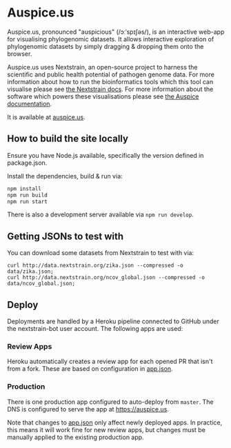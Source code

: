 # Auspice.us

Auspice.us, pronounced "auspicious" (/ɔːˈspɪʃəs/), is an interactive web-app for visualising phylogenomic datasets.
It allows interactive exploration of phylogenomic datasets by simply dragging & dropping them onto the browser.


Auspice.us uses Nextstrain, an open-source project to harness the scientific and public health potential of pathogen genome data.
For more information about how to run the bioinformatics tools which this tool can visualise please see [the Nextstrain docs](https://nextstrain.org/docs/bioinformatics/introduction-to-augur).
For more information about the software which powers these visualisations please see [the Auspice documentation](https://nextstrain.github.io/auspice/).

It is available at [auspice.us](http://auspice.us).


## How to build the site locally

Ensure you have Node.js available, specifically the version defined in package.json.

Install the dependencies, build & run via:

```bash
npm install
npm run build
npm run start
```

There is also a development server available via `npm run develop`.

## Getting JSONs to test with

You can download some datasets from Nextstrain to test with via:

```
curl http://data.nextstrain.org/zika.json --compressed -o data/zika.json;
curl http://data.nextstrain.org/ncov_global.json --compressed -o data/ncov_global.json;
```


## Deploy

Deployments are handled by a Heroku pipeline connected to GitHub under the nextstrain-bot user account. The following apps are used:

### Review Apps

Heroku automatically creates a review app for each opened PR that isn't from a fork. These are based on configuration in [app.json](./app.json).

### Production

There is one production app configured to auto-deploy from `master`. The DNS is configured to serve the app at https://auspice.us.

Note that changes to [app.json](./app.json) only affect newly deployed apps. In practice, this means it will work fine for new review apps, but changes must be manually applied to the existing production app.
